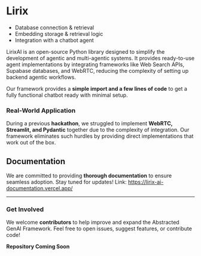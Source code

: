 # Lirix

- Database connection & retrieval
- Embedding storage & retrieval logic
- Integration with a chatbot agent

LirixAI is an open-source Python library designed to simplify the development of agentic and multi-agentic systems. It provides ready-to-use agent implementations by integrating frameworks like Web Search APIs, Supabase databases, and WebRTC, reducing the complexity of setting up backend agentic workflows.

Our framework provides a **simple import and a few lines of code** to get a fully functional chatbot ready with minimal setup.

### Real-World Application
During a previous **hackathon**, we struggled to implement **WebRTC, Streamlit, and Pydantic** together due to the complexity of integration. Our framework eliminates such hurdles by providing direct implementations that work out of the box. 

## Documentation
We are committed to providing **thorough documentation** to ensure seamless adoption. Stay tuned for updates!
Link: https://lirix-ai-documentation.vercel.app/

---

### Get Involved
We welcome **contributors** to help improve and expand the Abstracted GenAI Framework. Feel free to open issues, suggest features, or contribute code!

 **Repository Coming Soon**


